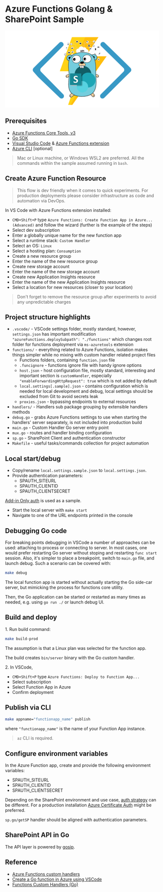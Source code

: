 # Azure Functions Golang & SharePoint Sample

![banner](./assets/banner.png)

## Prerequisites

- [Azure Functions Core Tools, v3](https://www.npmjs.com/package/azure-functions-core-tools)
- [Go SDK](https://golang.org/dl/)
- [Visual Studio Code](https://code.visualstudio.com) & [Azure Functions extension](https://marketplace.visualstudio.com/items?itemName=ms-azuretools.vscode-azurefunctions)
- [Azure CLI](https://docs.microsoft.com/en-us/cli/azure/install-azure-cli) [optional]

> Mac or Linux machine, or Windows WSL2 are preferred.
> All the commands within the sample assumed running in `bash`.

## Create Azure Function Resource

> This flow is dev friendly when it comes to quick experiments. For production deployments please consider infrastructure as code and automation via DevOps.

In VS Code with Azure Functions extension installed:

- `CMD+Shift+P` type `Azure Functions: Create Function App in Azure... (Advanced)` and follow the wizard (further is the example of the steps)
- Select dev subscription
- Enter a globally unique name for the new function app
- Select a runtime stack: `Custom Handler`
- Select an OS: `Linux`
- Select a hosting plan: `Consumption`
- Create a new resource group
- Enter the name of the new resource group
- Create new storage account
- Enter the name of the new storage account
- Create new Application Insights resource
- Enter the name of the new Application Insights resource
- Select a location for new resources (closer to your location)

> Don't forget to remove the resource group after experiments to avoid any unpredictable charges

## Project structure highlights

- `.vscode/` - VSCode settings folder, mostly standard, however, `settings.json` has important modification `"azureFunctions.deploySubpath": "./functions"` which changes root folder for functions deployment via `ms-azuretools` extension
- `functions/` - everything related to Azure Functions, isolation makes things simpler while no mixing with custom handler related project files
  - Functions folders, containing `function.json` file
  - `.funcignore` - functions ignore file with handy ignore options
  - `host.json` - host configuration file, mostly standard, interesting and important section is `customHandler`, especially `"enableForwardingHttpRequest": true` which is not added by default
  - `local.settings[.sample].json` - contains configuration which is needed for local development and debug, local settings should be excluded from Git to avoid secrets leak
  - `proxies.json` - bypassing endpoints to external resources
- `handlers/` - Handlers sub package grouping by extensible handlers methods
- `debug.go` - grabs Azure Functions settings to use when starting the handlers' server separately, is not included into production build
- `main.go` - Custom Handler Go server entry point
- `mux.go` - routes and handler binding configuration
- `sp.go` - SharePoint Client and authentication constructor
- `Makefile` - useful tasks/commands collection for project automation

## Local start/debug

- Copy/rename `local.settings.sample.json` to `local.settings.json`.
- Provide authentication parameters:
    - SPAUTH_SITEURL
    - SPAUTH_CLIENTID
    - SPAUTH_CLIENTSECRET

[Add-in Only auth](https://go.spflow.com/auth/strategies/addin) is used as a sample.

- Start the local server with ```make start```
- Navigate to one of the URL endpoints printed in the console

## Debugging Go code

For breaking points debugging in VSCode a number of approaches can be used: attaching to process or connecting to server. In most cases, one would prefer restarting Go server without stoping and restarting `func start` session. Also, it's simpler to place a breakpoint, switch to `main.go` file, and launch debug. Such a scenario can be covered with:

```bash
make debug
```

The local function app is started without actually starting the Go side-car server, but mimicking the process for functions core utility.

Then, the Go application can be started or restarted as many times as needed, e.g. using `go run ./` or launch debug UI.

## Build and deploy

1\. Run build command:

```bash
make build-prod
```

The assumption is that a Linux plan was selected for the function app.

The build creates `bin/server` binary with the Go custom handler.

2\. In VSCode,

- `CMD+Shift+P` type `Azure Functions: Deploy to Function App...`
- Select subscription
- Select Function App in Azure
- Confirm deployment

## Publish via CLI

```bash
make appname="functionapp_name" publish
```

where `"functionapp_name"` is the name of your Function App instance.

> `az` CLI is required.

## Configure environment variables

In the Azure Function app, create and provide the following environment variables:
- SPAUTH_SITEURL
- SPAUTH_CLIENTID
- SPAUTH_CLIENTSECRET

Depending on the SharePoint environment and use case, [auth strategy](https://go.spflow.com/auth/strategies) can be different. For a production installation [Azure Certificate Auth](https://go.spflow.com/auth/custom-auth/azure-certificate-auth) might be preferred.

`sp.go/getSP` handler should be aligned with authentication parameters.

## SharePoint API in Go

The API layer is powered by [gosip](https://github.com/koltyakov/gosip).

## Reference

- [Azure Functions custom handlers](https://docs.microsoft.com/en-us/azure/azure-functions/functions-custom-handlers)
- [Create a Go function in Azure using VSCode](https://docs.microsoft.com/en-us/azure/azure-functions/create-first-function-vs-code-other)
- [Functions Custom Handlers (Go)](https://github.com/Azure-Samples/functions-custom-handlers/tree/master/go)